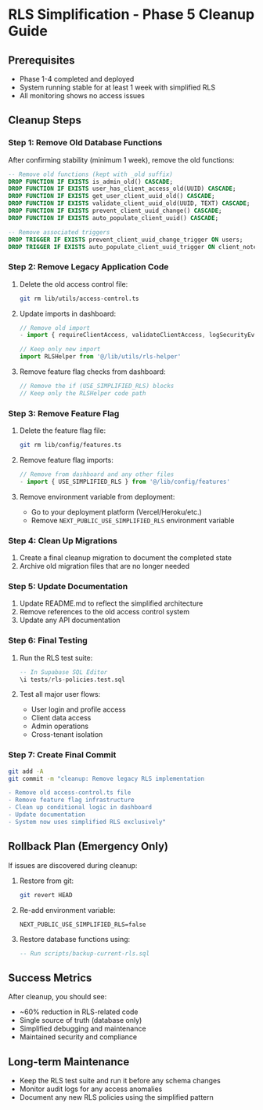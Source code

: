 # RLS Simplification - Phase 5 Cleanup Guide

## Prerequisites
- Phase 1-4 completed and deployed
- System running stable for at least 1 week with simplified RLS
- All monitoring shows no access issues

## Cleanup Steps

### Step 1: Remove Old Database Functions
After confirming stability (minimum 1 week), remove the old functions:

```sql
-- Remove old functions (kept with _old suffix)
DROP FUNCTION IF EXISTS is_admin_old() CASCADE;
DROP FUNCTION IF EXISTS user_has_client_access_old(UUID) CASCADE;
DROP FUNCTION IF EXISTS get_user_client_uuid_old() CASCADE;
DROP FUNCTION IF EXISTS validate_client_uuid_old(UUID, TEXT) CASCADE;
DROP FUNCTION IF EXISTS prevent_client_uuid_change() CASCADE;
DROP FUNCTION IF EXISTS auto_populate_client_uuid() CASCADE;

-- Remove associated triggers
DROP TRIGGER IF EXISTS prevent_client_uuid_change_trigger ON users;
DROP TRIGGER IF EXISTS auto_populate_client_uuid_trigger ON client_notes;
```

### Step 2: Remove Legacy Application Code
1. Delete the old access control file:
   ```bash
   git rm lib/utils/access-control.ts
   ```

2. Update imports in dashboard:
   ```typescript
   // Remove old import
   - import { requireClientAccess, validateClientAccess, logSecurityEvent } from '@/lib/utils/access-control'
   
   // Keep only new import
   import RLSHelper from '@/lib/utils/rls-helper'
   ```

3. Remove feature flag checks from dashboard:
   ```typescript
   // Remove the if (USE_SIMPLIFIED_RLS) blocks
   // Keep only the RLSHelper code path
   ```

### Step 3: Remove Feature Flag
1. Delete the feature flag file:
   ```bash
   git rm lib/config/features.ts
   ```

2. Remove feature flag imports:
   ```typescript
   // Remove from dashboard and any other files
   - import { USE_SIMPLIFIED_RLS } from '@/lib/config/features'
   ```

3. Remove environment variable from deployment:
   - Go to your deployment platform (Vercel/Heroku/etc.)
   - Remove `NEXT_PUBLIC_USE_SIMPLIFIED_RLS` environment variable

### Step 4: Clean Up Migrations
1. Create a final cleanup migration to document the completed state
2. Archive old migration files that are no longer needed

### Step 5: Update Documentation
1. Update README.md to reflect the simplified architecture
2. Remove references to the old access control system
3. Update any API documentation

### Step 6: Final Testing
1. Run the RLS test suite:
   ```sql
   -- In Supabase SQL Editor
   \i tests/rls-policies.test.sql
   ```

2. Test all major user flows:
   - User login and profile access
   - Client data access
   - Admin operations
   - Cross-tenant isolation

### Step 7: Create Final Commit
```bash
git add -A
git commit -m "cleanup: Remove legacy RLS implementation

- Remove old access-control.ts file
- Remove feature flag infrastructure
- Clean up conditional logic in dashboard
- Update documentation
- System now uses simplified RLS exclusively"
```

## Rollback Plan (Emergency Only)
If issues are discovered during cleanup:

1. Restore from git:
   ```bash
   git revert HEAD
   ```

2. Re-add environment variable:
   ```
   NEXT_PUBLIC_USE_SIMPLIFIED_RLS=false
   ```

3. Restore database functions using:
   ```sql
   -- Run scripts/backup-current-rls.sql
   ```

## Success Metrics
After cleanup, you should see:
- ~60% reduction in RLS-related code
- Single source of truth (database only)
- Simplified debugging and maintenance
- Maintained security and compliance

## Long-term Maintenance
- Keep the RLS test suite and run it before any schema changes
- Monitor audit logs for any access anomalies
- Document any new RLS policies using the simplified pattern